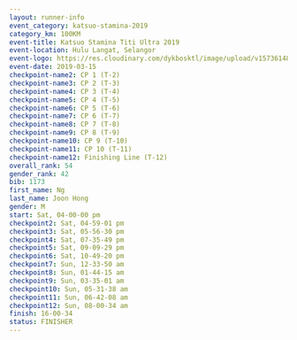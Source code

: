 ```yaml
--- 
layout: runner-info 
event_category: katsuo-stamina-2019 
category_km: 100KM 
event-title: Katsuo Stamina Titi Ultra 2019 
event-location: Hulu Langat, Selangor 
event-logo: https://res.cloudinary.com/dykbosktl/image/upload/v1573614825/Logo/Logo_p7ft6n.png 
event-date: 2019-03-15 
checkpoint-name2: CP 1 (T-2) 
checkpoint-name3: CP 2 (T-3) 
checkpoint-name4: CP 3 (T-4) 
checkpoint-name5: CP 4 (T-5) 
checkpoint-name6: CP 5 (T-6) 
checkpoint-name7: CP 6 (T-7) 
checkpoint-name8: CP 7 (T-8) 
checkpoint-name9: CP 8 (T-9) 
checkpoint-name10: CP 9 (T-10) 
checkpoint-name11: CP 10 (T-11) 
checkpoint-name12: Finishing Line (T-12) 
overall_rank: 54
gender_rank: 42
bib: 1173
first_name: Ng
last_name: Joon Hong
gender: M
start: Sat, 04-00-00 pm
checkpoint2: Sat, 04-59-01 pm
checkpoint3: Sat, 05-56-30 pm
checkpoint4: Sat, 07-35-49 pm
checkpoint5: Sat, 09-09-29 pm
checkpoint6: Sat, 10-49-20 pm
checkpoint7: Sun, 12-33-50 am
checkpoint8: Sun, 01-44-15 am
checkpoint9: Sun, 03-35-01 am
checkpoint10: Sun, 05-31-38 am
checkpoint11: Sun, 06-42-08 am
checkpoint12: Sun, 08-00-34 am
finish: 16-00-34
status: FINISHER
--- 
```

